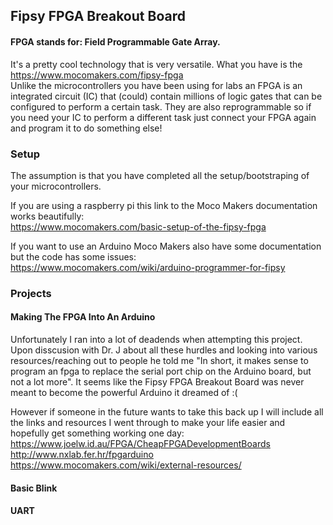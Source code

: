 ## Fipsy FPGA Breakout Board 

#### FPGA stands for: Field Programmable Gate Array. 
It's a pretty cool technology that is very versatile. What you have is the https://www.mocomakers.com/fipsy-fpga </br>
Unlike the microcontrollers you have been using for labs an FPGA is an integrated circuit (IC) that (could) contain millions of logic gates that can be configured to perform a certain task. They are also reprogrammable so if you need your IC to perform a different task just connect your FPGA again and program it to do something else! 
### Setup
The assumption is that you have completed all the setup/bootstraping of your microcontrollers.

If you are using a raspberry pi this link to the Moco Makers documentation works beautifully: </br>
https://www.mocomakers.com/basic-setup-of-the-fipsy-fpga </br>

If you want to use an Arduino Moco Makers also have some documentation but the code has some issues: </br>
https://www.mocomakers.com/wiki/arduino-programmer-for-fipsy

### Projects

#### Making The FPGA Into An Arduino
Unfortunately I ran into a lot of deadends when attempting this project. </br>
Upon disscusion with Dr. J about all these hurdles and looking into various resources/reaching out to people he told me "In short, it makes sense to program an fpga to replace the serial port chip on the Arduino board, but not a lot more". It seems like the Fipsy FPGA Breakout Board was never meant to become the powerful Arduino it dreamed of :(

However if someone in the future wants to take this back up I will include all the links and resources I went through to make your life easier and hopefully get something working one day:
https://www.joelw.id.au/FPGA/CheapFPGADevelopmentBoards  </br>
http://www.nxlab.fer.hr/fpgarduino
https://www.mocomakers.com/wiki/external-resources/


#### Basic Blink

#### UART 
